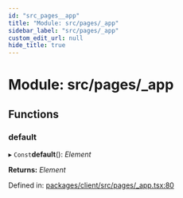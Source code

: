 ```yaml
---
id: "src_pages__app"
title: "Module: src/pages/_app"
sidebar_label: "src/pages/_app"
custom_edit_url: null
hide_title: true
---
```


# Module: src/pages/\_app

## Functions

### default

▸ `Const`**default**(): *Element*

**Returns:** *Element*

Defined in: [packages/client/src/pages/_app.tsx:80](https://github.com/xr3ngine/xr3ngine/blob/2d83606b6/packages/client/src/pages/_app.tsx#L80)

